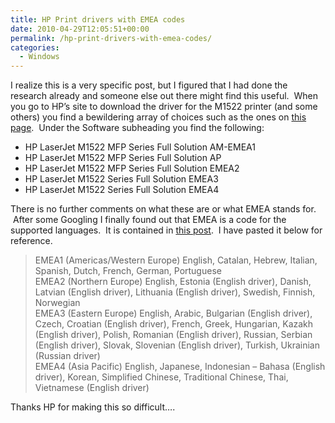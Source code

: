 ```yaml
---
title: HP Print drivers with EMEA codes
date: 2010-04-29T12:05:51+00:00
permalink: /hp-print-drivers-with-emea-codes/
categories:
  - Windows
---
```

I realize this is a very specific post, but I figured that I had done the research already and someone else out there might find this useful.  When you go to HP’s site to download the driver for the M1522 printer (and some others) you find a bewildering array of choices such as the ones on [this page](http://web.archive.org/web/20110203085002/http://h20000.www2.hp.com/bizsupport/TechSupport/SoftwareIndex.jsp?lang=en&cc=us&prodNameId=3442754&prodTypeId=18972&prodSeriesId=3442750&swLang=8&taskId=135&swEnvOID=4063).  Under the Software subheading you find the following:

  * HP LaserJet M1522 MFP Series Full Solution AM-EMEA1
  * HP LaserJet M1522 MFP Series Full Solution AP
  * HP LaserJet M1522 MFP Series Full Solution EMEA2
  * HP LaserJet M1522 Series Full Solution EMEA3
  * HP LaserJet M1522 Series Full Solution EMEA4

There is no further comments on what these are or what EMEA stands for.  After some Googling I finally found out that EMEA is a code for the supported languages.  It is contained in [this post](http://web.archive.org/web/20110203085002/http://forums11.itrc.hp.com/service/forums/bizsupport/questionanswer.do?admit=109447626+1271720721515+28353475&threadId=1352032).  I have pasted it below for reference.

> <div id="_mcePaste">
>   EMEA1 (Americas/Western Europe) English, Catalan, Hebrew, Italian, Spanish, Dutch, French, German, Portuguese
> </div>
>
> <div id="_mcePaste">
>   EMEA2 (Northern Europe) English, Estonia (English driver), Danish, Latvian (English driver), Lithuania (English driver), Swedish, Finnish, Norwegian
> </div>
>
> <div id="_mcePaste">
>   EMEA3 (Eastern Europe) English, Arabic, Bulgarian (English driver), Czech, Croatian (English driver), French, Greek, Hungarian, Kazakh (English driver), Polish, Romanian (English driver), Russian, Serbian (English driver), Slovak, Slovenian (English driver), Turkish, Ukrainian (Russian driver)
> </div>
> 
> <div id="_mcePaste">
>   EMEA4 (Asia Pacific) English, Japanese, Indonesian – Bahasa (English driver), Korean, Simplified Chinese, Traditional Chinese, Thai, Vietnamese (English driver)
> </div>

Thanks HP for making this so difficult….
